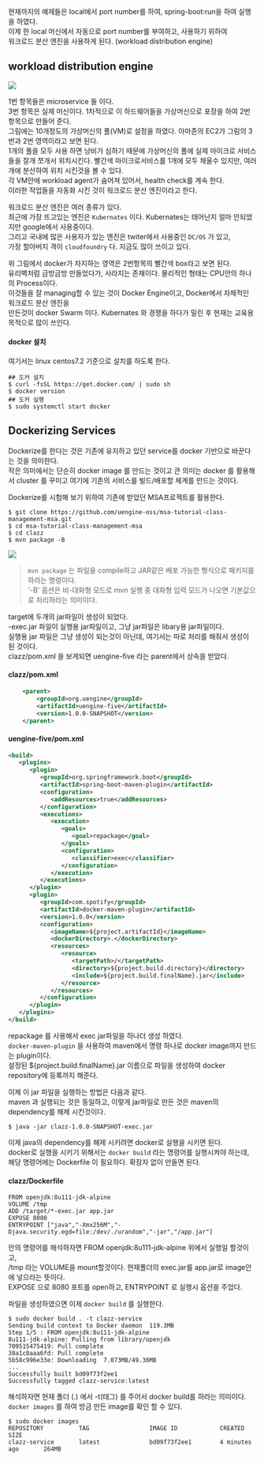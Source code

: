 현재까지의 예제들은 local에서 port number를 하여, spring-boot:run을 하여 실행을 하였다.  
이제 한 local 머신에서 자동으로 port number를 부여하고, 사용하기 위하여  
워크로드 분산 엔진을 사용하게 된다. (workload distribution engine)  

workload distribution engine
------

![](https://raw.githubusercontent.com/wiki/TheOpenCloudEngine/uEngine-cloud/get-started/images/wokrloadDE.png)

1번 항목들은 microservice 들 이다.  
3번 항목은 실제 머신이다. 1차적으로 이 하드웨어들을 가상머신으로 포장을 하여 2번 항목으로 만들어 준다.  
그림에는 10개정도의 가상머신의 풀(VM)로 설정을 하였다. 아마존의 EC2가 그림의 3번과 2번 영역이라고 보면 된다.  
1개의 풀을 모두 사용 하면 낭비가 심하기 때문에 가상머신의 풀에 실제 마이크로 서비스들을 잘개 쪼개서 위치시킨다.
빨간색 마이크로서비스를 1개에 모두 채울수 있지만, 여러개에 분산하여 위치 시킨것을 볼 수 있다.  
각 VM안에 workload agent가 숨어져 있어서, health check를 계속 한다.  
이러한 작업들을 자동화 시킨 것이 워크로드 분산 엔진이라고 한다.  

워크로드 분산 엔진은 여러 종류가 있다.  
최근에 가장 뜨고있는 엔진은 `Kubernates` 이다. Kubernates는 태어난지 얼마 안되었지만 google에서 사용중이다.  
그리고 국내에 많은 사용자가 있는 엔진은 twiter에서 사용중인 `DC/OS` 가 있고,  
가장 할아버지 격이 `cloudfoundry` 다. 지금도 많이 쓰이고 있다.  

위 그림에서 docker가 차지하는 영역은 2번항목의 빨간색 box라고 보면 된다.  
유리벽처럼 금방금방 만들었다가, 사라지는 존재이다. 물리적인 형태는 CPU안의 하나의 Process이다.  
이것들을 잘 managing할 수 있는 것이 Docker Engine이고, Docker에서 자체적인 워크로드 분산 엔진을  
만든것이 docker Swarm 이다. Kubernates 와 경쟁을 하다가 밀린 후 현재는 교육용 목적으로 많이 쓰인다.  

#### docker 설치
여기서는 linux centos7.2 기준으로 설치를 하도록 한다.  
```
## 도커 설치
$ curl -fsSL https://get.docker.com/ | sudo sh
$ docker version
## 도커 실행
$ sudo systemctl start docker
```

Dockerizing Services
------ 
Dockerize를 한다는 것은 기존에 유지하고 있던 service를 docker 기반으로 바꾼다는 것을 의미한다.  
작은 의미에서는 단순히 docker image 를 만드는 것이고 큰 의미는 docker 를 활용해서 cluster 를 꾸미고 여기에 기존의 서비스를 빌드/배포할 체계를 만드는 것이다.

Dockerize를 시험해 보기 위하여 기존에 받았던 MSA프로젝트를 활용한다.  
```
$ git clone https://github.com/uengine-oss/msa-tutorial-class-management-msa.git
$ cd msa-tutorial-class-management-msa
$ cd clazz
$ mvn package -B
```
![](https://raw.githubusercontent.com/wiki/TheOpenCloudEngine/uEngine-cloud/get-started/images/clazz-execJar.png)

> `mvn package` 는 파일을 compile하고 JAR같은 배포 가능한 형식으로 패키지를 하라는 명령이다.  
> '-B' 옵션은 비-대화형 모드로 mvn 실행 중 대화형 입력 모드가 나오면 기본값으로 처리하라는 의미이다.  

target에 두개의 jar파일이 생성이 되었다.  
-exec.jar 파일이 실행용 jar파일이고, 그냥 jar파일은 libary용 jar파일이다.  
실행용 jar 파일은 그냥 생성이 되는것이 아닌데, 여기서는 따로 처리를 해줘서 생성이 된 것이다.  
clazz/pom.xml 을 보게되면 uengine-five 라는 parent에서 상속을 받았다.  
#### clazz/pom.xml
```xml
    <parent>
        <groupId>org.uengine</groupId>
        <artifactId>uengine-five</artifactId>
        <version>1.0.0-SNAPSHOT</version>
    </parent>
```
#### uengine-five/pom.xml
```xml
<build>
   <plugins>
      <plugin>
         <groupId>org.springframework.boot</groupId>
         <artifactId>spring-boot-maven-plugin</artifactId>
         <configuration>
            <addResources>true</addResources>
         </configuration>
         <executions>
            <execution>
               <goals>
                  <goal>repackage</goal>
               </goals>
               <configuration>
                  <classifier>exec</classifier>
               </configuration>
            </execution>
         </executions>
      </plugin>
      <plugin>
         <groupId>com.spotify</groupId>
         <artifactId>docker-maven-plugin</artifactId>
         <version>1.0.0</version>
         <configuration>
            <imageName>${project.artifactId}</imageName>
            <dockerDirectory>.</dockerDirectory>
            <resources>
               <resource>
                  <targetPath>/</targetPath>
                  <directory>${project.build.directory}</directory>
                  <include>${project.build.finalName}.jar</include>
               </resource>
            </resources>
         </configuration>
      </plugin>
   </plugins>
</build>
```
repackage 를 사용해서 exec jar파일을 하나더 생성 하였다.  
`docker-maven-plugin` 을 사용하여 maven에서 명령 하나로 docker image까지 만드는 plugin이다.  
설정된 ${project.build.finalName}.jar 이름으로 파일을 생성하여 docker repository에 등록까지 해준다.  

이제 이 jar 파일을 실행하는 방법은 다음과 같다.  
maven 과 실행되는 것은 동일하고, 이렇게 jar파일로 만든 것은 maven의 dependency를 해제 시킨것이다.  
```
$ java -jar clazz-1.0.0-SNAPSHOT-exec.jar
```
이제 java의 dependency를 해제 시키려면 docker로 실행을 시키면 된다.  
docker로 실행을 시키기 위해서는 `docker build` 라는 명령어를 실행시켜야 하는데,  
해당 명령어에는 Dockerfile 이 필요하다. 확장자 없이 만들면 된다.  

#### clazz/Dockerfile
```
FROM openjdk:8u111-jdk-alpine
VOLUME /tmp
ADD /target/*-exec.jar app.jar
EXPOSE 8080
ENTRYPOINT ["java","-Xmx256M","-Djava.security.egd=file:/dev/./urandom","-jar","/app.jar"]
```
안의 명령어를 해석하자면 FROM openjdk:8u111-jdk-alpine 위에서 실행일 할것이고,  
/tmp 라는 VOLUME을 mount할것이다. 현재폴더의 exec.jar를 app.jar로 image안에 넣으라는 뜻이다.  
EXPOSE 으로 8080 포트를 open하고, ENTRYPOINT 로 실행시 옵션을 주었다.  

파일을 생성하였으면 이제 `docker build` 를 실행한다.  
```
$ sudo docker build . -t clazz-service
Sending build context to Docker daemon  119.3MB
Step 1/5 : FROM openjdk:8u111-jdk-alpine
8u111-jdk-alpine: Pulling from library/openjdk
709515475419: Pull complete
38a1c0aaa6fd: Pull complete
5b58c996e33e: Downloading  7.073MB/49.36MB
...
Successfully built bd09f73f2ee1
Successfully tagged clazz-service:latest
```
해석하자면 현재 폴더 (.) 에서 -t(태그) 를 주어서 docker build를 하라는 의미이다.  
`docker images` 를 하여 방금 만든 image를 확인 할 수 있다.  
```
$ sudo docker images
REPOSITORY          TAG                 IMAGE ID            CREATED             SIZE
clazz-service       latest              bd09f73f2ee1        4 minutes ago       264MB
```